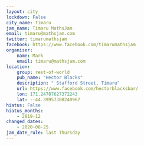 ```yaml
---
layout: city                                           
lockdown: False
city_name: Timaru                                                          
jam_name: Timaru MathsJam
email: timaru@mathsjam.com
twitter: timarumathsjam
facebook: https://www.facebook.com/timarumathsjam
organiser:
    name: Mark
    email: timaru@mathsjam.com
location:
    group: rest-of-world
    pub_name: "Hector Blacks"
    description: " Stafford Street, Timaru"
    url: https://www.facebook.com/hectorblacksbar/
    lon: 171.24787627372243
    lat: --44.39957308240967
hiatus: False
hiatus_months:
    - 2019-12
changed_dates: 
    - 2020-08-25
jam_date_rule: last Thursday
---
```

